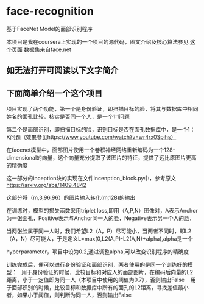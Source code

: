 # face-recognition
基于FaceNet Model的面部识别程序

本项目是我在coursera上实现的一个项目的源代码，图文介绍及核心算法参见
[这个页面](https://github.com/zhuangzheng/face-recognition/blob/master/face-recognition.ipynb)
数据集来自face.net

如无法打开可阅读以下文字简介
-----------------------------------------------------------------------------------------

下面简单介绍一个这个项目
------------------------------------------------------------------------------------------------------------------------------------------

项目实现了两个功能，第一个是身份验证，即扫描目标的脸，将其与数据库中相同姓名的面孔比较，核实是否同一个人，是一个1:1问题

第二个是面部识别，即扫描目标的脸，识别目标是否在面孔数据库中，是一个1：K问题（效果参见https://www.youtube.com/watch?v=wr4rx0Spihs）


在facenet模型中，面部图片使用一个卷积神经网络重新编码为一个128-dimensional的向量，这个向量充分提取了该图片的特征，提供了远比原图片更高的精确度

这一部分的inception块的实现在文件incenption_block.py中，参考原文 https://arxiv.org/abs/1409.4842

这部分将（m,3,96,96）的图片输入转化(m,128)的输出

     

在训练时，模型的损失函数采用triplet loss,即用（A,P,N）图像对，A表示Anchor为一张面孔，Positive表示与Anchor同一人的脸，Negative表示另一个人的脸，

当两张脸属于同一人时，我们希望L2（A，P）尽可能小，当两者不同时，即L2（A，N）尽可能大，于是定义L=max(0,L2(A,P)-L2(A,N)+alpha),alpha是一个

hyperparameter，项目中设为0.2,通过调整alpha,可以改变识别程序的精确度

训练完成后，便可以进行身份验证和面部识别，两者使用的是同一个训练好的模型：
    用于身份验证的时候，比较目标和对应人的面部图片，在编码后向量的L2距离，小于一定值即为同一人（本项目中使用的阈值为0.7），否则输出False
    用于面部识别的时候，比较目标和数据库中所有的面孔的L2距离，寻找差值最小者，如果小于阈值，则判断为同一人，否则输出False
